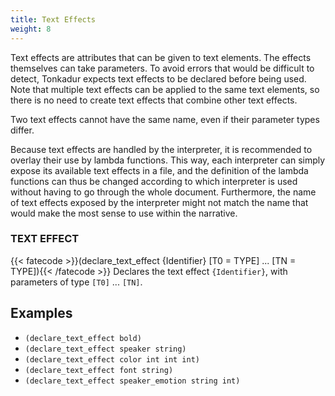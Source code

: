 ```yaml
---
title: Text Effects
weight: 8
---
```

Text effects are attributes that can be given to text elements. The
effects themselves can take parameters. To avoid errors that would be difficult
to detect, Tonkadur expects text effects to be declared before being used.
Note that multiple text effects can be applied to the same text elements,
so there is no need to create text effects that combine other text effects.

Two text effects cannot have the same name, even if their parameter types
differ.

Because text effects are handled by the interpreter, it is recommended to
overlay their use by lambda functions. This way, each interpreter can simply
expose its available text effects in a file, and the definition of the lambda
functions can thus be changed according to which interpreter is used without
having to go through the whole document. Furthermore, the name of text effects
exposed by the interpreter might not match the name that would make the most
sense to use within the narrative.

### TEXT EFFECT
{{< fatecode >}}(declare_text_effect {Identifier} [T0 = TYPE] ... [TN = TYPE]){{< /fatecode >}}
Declares the text effect `{Identifier}`, with parameters of type `[T0]` ...
`[TN]`.

## Examples
* `(declare_text_effect bold)`
* `(declare_text_effect speaker string)`
* `(declare_text_effect color int int int)`
* `(declare_text_effect font string)`
* `(declare_text_effect speaker_emotion string int)`
